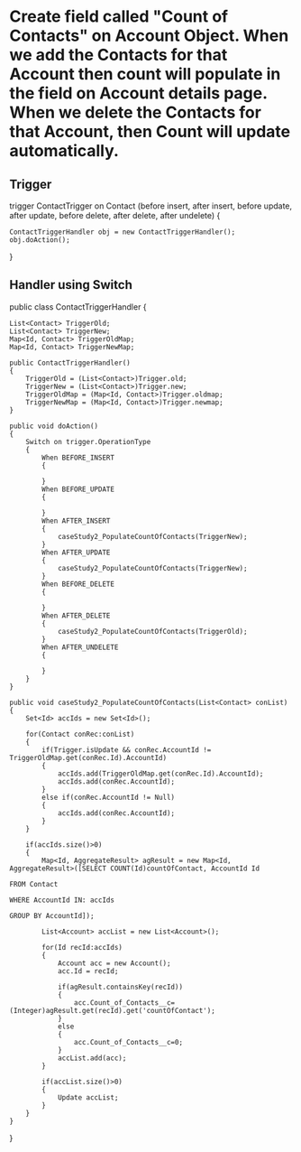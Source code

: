 # Create field called "Count of Contacts" on Account Object. When we add the Contacts for that Account then count will populate in the field on Account details page. When we delete the Contacts for that Account, then Count will update automatically.

## Trigger
trigger ContactTrigger on Contact (before insert, after insert, before update, after update, before delete, after delete, after undelete) {

    ContactTriggerHandler obj = new ContactTriggerHandler();
    obj.doAction();
}

## Handler using Switch
public class ContactTriggerHandler {
    
    List<Contact> TriggerOld;
    List<Contact> TriggerNew;
    Map<Id, Contact> TriggerOldMap;
    Map<Id, Contact> TriggerNewMap;
    
    public ContactTriggerHandler() 
    {
        TriggerOld = (List<Contact>)Trigger.old;
        TriggerNew = (List<Contact>)Trigger.new;
        TriggerOldMap = (Map<Id, Contact>)Trigger.oldmap;
        TriggerNewMap = (Map<Id, Contact>)Trigger.newmap;
    }
    
    public void doAction()
    {
        Switch on trigger.OperationType
        {
            When BEFORE_INSERT
            {
                
            }
            When BEFORE_UPDATE
            {
                
            }
            When AFTER_INSERT
            {
                caseStudy2_PopulateCountOfContacts(TriggerNew);
            }
            When AFTER_UPDATE
            {
                caseStudy2_PopulateCountOfContacts(TriggerNew);
            }
            When BEFORE_DELETE
            {
                
            }
            When AFTER_DELETE
            {
                caseStudy2_PopulateCountOfContacts(TriggerOld);
            }
            When AFTER_UNDELETE
            {
                
            }
        }
    }
    
    public void caseStudy2_PopulateCountOfContacts(List<Contact> conList)
    {
        Set<Id> accIds = new Set<Id>();
        
        for(Contact conRec:conList)
        {
            if(Trigger.isUpdate && conRec.AccountId != TriggerOldMap.get(conRec.Id).AccountId)
            {
                accIds.add(TriggerOldMap.get(conRec.Id).AccountId);
                accIds.add(conRec.AccountId);
            }
            else if(conRec.AccountId != Null)
            {
                accIds.add(conRec.AccountId);
            }
        }
        
        if(accIds.size()>0)
        {
            Map<Id, AggregateResult> agResult = new Map<Id, AggregateResult>([SELECT COUNT(Id)countOfContact, AccountId Id
                                                                              FROM Contact
                                                                              WHERE AccountId IN: accIds
                                                                              GROUP BY AccountId]);
            
            List<Account> accList = new List<Account>();
            
            for(Id recId:accIds)
            {
                Account acc = new Account();
                acc.Id = recId;
                
                if(agResult.containsKey(recId))
                {
                    acc.Count_of_Contacts__c=(Integer)agResult.get(recId).get('countOfContact');
                }
                else
                {
                    acc.Count_of_Contacts__c=0;
                }
                accList.add(acc);
            }
            
            if(accList.size()>0)
            {
                Update accList;
            }
        } 
    }
    
}

